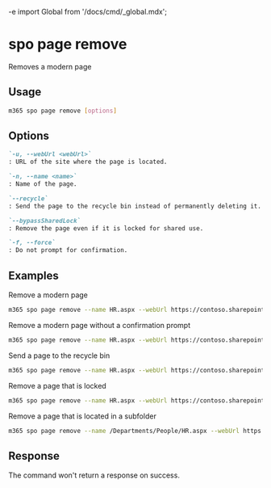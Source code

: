 -e <!-- DISCLAIMER: All secrets, passwords, and sensitive values in this document are examples only and not real credentials. -->
import Global from '/docs/cmd/_global.mdx';

# spo page remove

Removes a modern page

## Usage

```sh
m365 spo page remove [options]
```

## Options

```md definition-list
`-u, --webUrl <webUrl>`
: URL of the site where the page is located.

`-n, --name <name>`
: Name of the page.

`--recycle`
: Send the page to the recycle bin instead of permanently deleting it.

`--bypassSharedLock`
: Remove the page even if it is locked for shared use.

`-f, --force`
: Do not prompt for confirmation.
```

<Global />

## Examples

Remove a modern page

```sh
m365 spo page remove --name HR.aspx --webUrl https://contoso.sharepoint.com/sites/Marketing
```

Remove a modern page without a confirmation prompt

```sh
m365 spo page remove --name HR.aspx --webUrl https://contoso.sharepoint.com/sites/Marketing --force
```

Send a page to the recycle bin

```sh
m365 spo page remove --name HR.aspx --webUrl https://contoso.sharepoint.com/sites/Marketing --recycle
```

Remove a page that is locked

```sh
m365 spo page remove --name HR.aspx --webUrl https://contoso.sharepoint.com/sites/Marketing --bypassSharedLock
```

Remove a page that is located in a subfolder

```sh
m365 spo page remove --name /Departments/People/HR.aspx --webUrl https://contoso.sharepoint.com/sites/Marketing
```

## Response

The command won't return a response on success.
